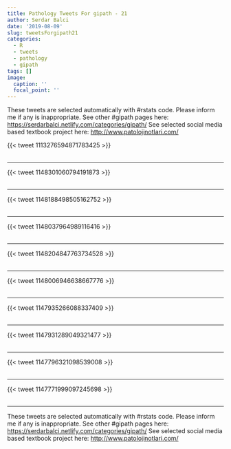 ```yaml
---
title: Pathology Tweets For gipath - 21
author: Serdar Balci
date: '2019-08-09'
slug: tweetsForgipath21
categories:
  - R
  - tweets
  - pathology
  - gipath
tags: []
image:
  caption: ''
  focal_point: ''
---
```



These tweets are selected automatically with #rstats code. Please inform me if any is inappropriate.
See other #gipath pages here: https://serdarbalci.netlify.com/categories/gipath/ 
See selected social media based textbook project here: http://www.patolojinotlari.com/

{{< tweet 1113276594871783425 >}}
<br>
<br>
<hr>
{{< tweet 1148301060794191873 >}}
<br>
<br>
<hr>
{{< tweet 1148188498505162752 >}}
<br>
<br>
<hr>
{{< tweet 1148037964989116416 >}}
<br>
<br>
<hr>
{{< tweet 1148204847763734528 >}}
<br>
<br>
<hr>
{{< tweet 1148006946638667776 >}}
<br>
<br>
<hr>
{{< tweet 1147935266088337409 >}}
<br>
<br>
<hr>
{{< tweet 1147931289049321477 >}}
<br>
<br>
<hr>
{{< tweet 1147796321098539008 >}}
<br>
<br>
<hr>
{{< tweet 1147771999097245698 >}}
<br>
<br>
<hr>


These tweets are selected automatically with #rstats code. Please inform me if any is inappropriate.
See other #gipath pages here: https://serdarbalci.netlify.com/categories/gipath/ 
See selected social media based textbook project here: http://www.patolojinotlari.com/
